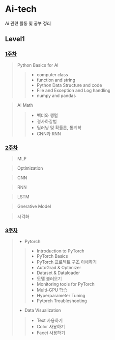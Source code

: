 # Ai-tech
Ai 관련 활동 및 공부 정리


## Level1

### [1주차](https://github.com/j961224/Ai-tech/tree/main/1%EC%A3%BC%EC%B0%A8)

>  Python Basics for AI
>  >  * computer class
>  >  * function and string
>  >  * Python Data Structure and code
>  >  * File and Exception and Log handling
>  >  * numpy and pandas


> AI Math
> > * 벡터와 행렬
> > * 경사하강법
> > * 딥러닝 및 확률론, 통계학
> > * CNN과 RNN

### [2주차](https://github.com/j961224/Ai-tech/tree/main/2%EC%A3%BC%EC%B0%A8)

> MLP

> Optimization

> CNN

> RNN

> LSTM

> Gnerative Model

> 시각화

### [3주차](https://github.com/j961224/Ai-tech/tree/main/3%EC%A3%BC%EC%B0%A8)

> * Pytorch
> > * Introduction to PyTorch
> > * PyTorch Basics
> > * PyTorch 프로젝트 구조 이해하기
> > * AutoGrad & Optimizer
> > * Dataset & Dataloader
> > * 모델 불러오기
> > * Monitoring tools for PyTorch
> > * Multi-GPU 학습
> > * Hyperparameter Tuning
> > * Pytorch Troubleshooting
> * Data Visualization
> > * Text 사용하기
> > * Color 사용하기 
> > * Facet 사용하기

